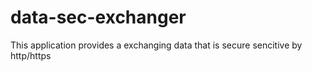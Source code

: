 # data-sec-exchanger
This application provides a exchanging data that is secure sencitive by http/https

